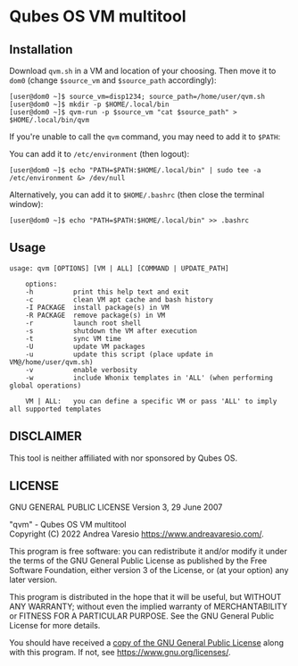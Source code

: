 # Qubes OS VM multitool

## Installation
Download `qvm.sh` in a VM and location of your choosing. Then move it to `dom0` (change `$source_vm` and `$source_path` accordingly):
```
[user@dom0 ~]$ source_vm=disp1234; source_path=/home/user/qvm.sh
[user@dom0 ~]$ mkdir -p $HOME/.local/bin
[user@dom0 ~]$ qvm-run -p $source_vm "cat $source_path" > $HOME/.local/bin/qvm
```

If you're unable to call the `qvm` command, you may need to add it to `$PATH`:

You can add it to `/etc/environment` (then logout):
```
[user@dom0 ~]$ echo "PATH=$PATH:$HOME/.local/bin" | sudo tee -a /etc/environment &> /dev/null
```
Alternatively, you can add it to `$HOME/.bashrc` (then close the terminal window):
```
[user@dom0 ~]$ echo "PATH=$PATH:$HOME/.local/bin" >> .bashrc
```

## Usage
```
usage: qvm [OPTIONS] [VM | ALL] [COMMAND | UPDATE_PATH]

    options:
    -h          print this help text and exit
    -c          clean VM apt cache and bash history
    -I PACKAGE  install package(s) in VM
    -R PACKAGE  remove package(s) in VM
    -r          launch root shell
    -s          shutdown the VM after execution
    -t          sync VM time
    -U          update VM packages
    -u          update this script (place update in VM@/home/user/qvm.sh)
    -v          enable verbosity
    -w          include Whonix templates in 'ALL' (when performing global operations)

    VM | ALL:   you can define a specific VM or pass 'ALL' to imply all supported templates
```

## DISCLAIMER
This tool is neither affiliated with nor sponsored by Qubes OS.

## LICENSE
GNU GENERAL PUBLIC LICENSE
Version 3, 29 June 2007

"qvm" - Qubes OS VM multitool<br />
Copyright (C) 2022 Andrea Varesio <https://www.andreavaresio.com/>.

This program is free software: you can redistribute it and/or modify
it under the terms of the GNU General Public License as published by
the Free Software Foundation, either version 3 of the License, or
(at your option) any later version.

This program is distributed in the hope that it will be useful,
but WITHOUT ANY WARRANTY; without even the implied warranty of
MERCHANTABILITY or FITNESS FOR A PARTICULAR PURPOSE.  See the
GNU General Public License for more details.

You should have received a [copy of the GNU General Public License](https://github.com/andrea-varesio/qvm/blob/main/LICENSE)
along with this program.  If not, see <https://www.gnu.org/licenses/>.
